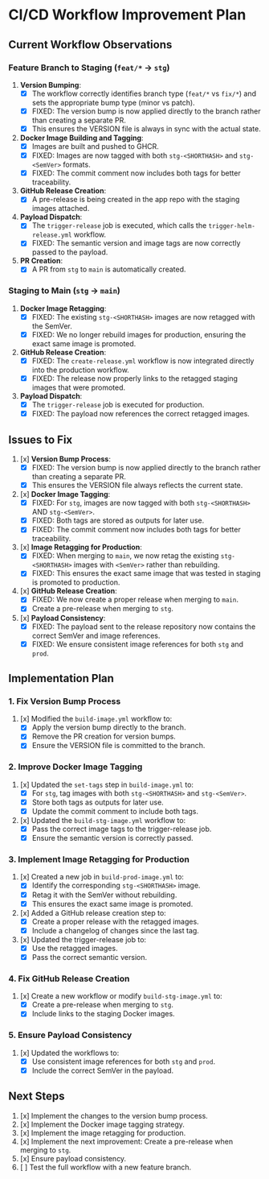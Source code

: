 # CI/CD Workflow Improvement Plan

## Current Workflow Observations

### Feature Branch to Staging (`feat/*` -> `stg`)

1. **Version Bumping**:
   - [x] The workflow correctly identifies branch type (`feat/*` vs `fix/*`) and sets the appropriate bump type (minor vs patch).
   - [x] FIXED: The version bump is now applied directly to the branch rather than creating a separate PR.
   - [x] This ensures the VERSION file is always in sync with the actual state.

2. **Docker Image Building and Tagging**:
   - [x] Images are built and pushed to GHCR.
   - [x] FIXED: Images are now tagged with both `stg-<SHORTHASH>` and `stg-<SemVer>` formats.
   - [x] FIXED: The commit comment now includes both tags for better traceability.

3. **GitHub Release Creation**:
   - [x] A pre-release is being created in the app repo with the staging images attached.

4. **Payload Dispatch**:
   - [x] The `trigger-release` job is executed, which calls the `trigger-helm-release.yml` workflow.
   - [x] FIXED: The semantic version and image tags are now correctly passed to the payload.

5. **PR Creation**:
   - [x] A PR from `stg` to `main` is automatically created.

### Staging to Main (`stg` -> `main`)

1. **Docker Image Retagging**:
   - [x] FIXED: The existing `stg-<SHORTHASH>` images are now retagged with the SemVer.
   - [x] FIXED: We no longer rebuild images for production, ensuring the exact same image is promoted.

2. **GitHub Release Creation**:
   - [x] FIXED: The `create-release.yml` workflow is now integrated directly into the production workflow.
   - [x] FIXED: The release now properly links to the retagged staging images that were promoted.

3. **Payload Dispatch**:
   - [x] The `trigger-release` job is executed for production.
   - [x] FIXED: The payload now references the correct retagged images.

## Issues to Fix

1. [x] **Version Bump Process**:
   - [x] FIXED: The version bump is now applied directly to the branch rather than creating a separate PR.
   - [x] This ensures the VERSION file always reflects the current state.

2. [x] **Docker Image Tagging**:
   - [x] FIXED: For `stg`, images are now tagged with both `stg-<SHORTHASH>` AND `stg-<SemVer>`.
   - [x] FIXED: Both tags are stored as outputs for later use.
   - [x] FIXED: The commit comment now includes both tags for better traceability.

3. [x] **Image Retagging for Production**:
   - [x] FIXED: When merging to `main`, we now retag the existing `stg-<SHORTHASH>` images with `<SemVer>` rather than rebuilding.
   - [x] FIXED: This ensures the exact same image that was tested in staging is promoted to production.

4. [x] **GitHub Release Creation**:
   - [x] FIXED: We now create a proper release when merging to `main`.
   - [x] Create a pre-release when merging to `stg`.

5. [x] **Payload Consistency**:
   - [x] FIXED: The payload sent to the release repository now contains the correct SemVer and image references.
   - [x] FIXED: We ensure consistent image references for both `stg` and `prod`.

## Implementation Plan

### 1. Fix Version Bump Process

1. [x] Modified the `build-image.yml` workflow to:
   - [x] Apply the version bump directly to the branch.
   - [x] Remove the PR creation for version bumps.
   - [x] Ensure the VERSION file is committed to the branch.

### 2. Improve Docker Image Tagging

1. [x] Updated the `set-tags` step in `build-image.yml` to:
   - [x] For `stg`, tag images with both `stg-<SHORTHASH>` and `stg-<SemVer>`.
   - [x] Store both tags as outputs for later use.
   - [x] Update the commit comment to include both tags.

2. [x] Updated the `build-stg-image.yml` workflow to:
   - [x] Pass the correct image tags to the trigger-release job.
   - [x] Ensure the semantic version is correctly passed.

### 3. Implement Image Retagging for Production

1. [x] Created a new job in `build-prod-image.yml` to:
   - [x] Identify the corresponding `stg-<SHORTHASH>` image.
   - [x] Retag it with the SemVer without rebuilding.
   - [x] This ensures the exact same image is promoted.

2. [x] Added a GitHub release creation step to:
   - [x] Create a proper release with the retagged images.
   - [x] Include a changelog of changes since the last tag.

3. [x] Updated the trigger-release job to:
   - [x] Use the retagged images.
   - [x] Pass the correct semantic version.

### 4. Fix GitHub Release Creation

1. [x] Create a new workflow or modify `build-stg-image.yml` to:
   - [x] Create a pre-release when merging to `stg`.
   - [x] Include links to the staging Docker images.

### 5. Ensure Payload Consistency

1. [x] Updated the workflows to:
   - [x] Use consistent image references for both `stg` and `prod`.
   - [x] Include the correct SemVer in the payload.

## Next Steps

1. [x] Implement the changes to the version bump process.
2. [x] Implement the Docker image tagging strategy.
3. [x] Implement the image retagging for production.
4. [x] Implement the next improvement: Create a pre-release when merging to `stg`.
5. [x] Ensure payload consistency.
6. [ ] Test the full workflow with a new feature branch.
